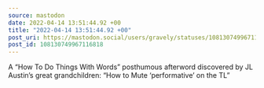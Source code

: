 ```yaml
---
source: mastodon
date: 2022-04-14 13:51:44.92 +00
title: "2022-04-14 13:51:44.92 +00"
post_uri: https://mastodon.social/users/gravely/statuses/108130749967116818
post_id: 108130749967116818
---
```

A “How To Do Things With Words” posthumous afterword discovered by JL Austin’s great grandchildren: “How to Mute ‘performative’ on the TL”



